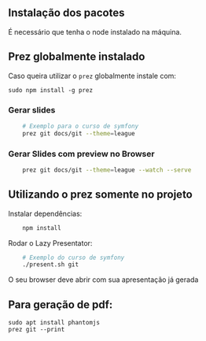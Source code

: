 ## Instalação dos pacotes

É necessário que tenha o node instalado na máquina.

## Prez globalmente instalado

Caso queira utilizar o `prez` globalmente instale com:

`sudo npm install -g prez`

### Gerar slides

```bash
    # Exemplo para o curso de symfony
    prez git docs/git --theme=league
```

### Gerar Slides com preview no Browser

```bash
    prez git docs/git --theme=league --watch --serve
```

## Utilizando o prez somente no projeto


Instalar dependências:

```bash
    npm install
```

Rodar o Lazy Presentator:

```bash
    # Exemplo do curso de symfony
    ./present.sh git
```

O seu browser deve abrir com sua apresentação já gerada

## Para geração de pdf:

    sudo apt install phantomjs
    prez git --print
